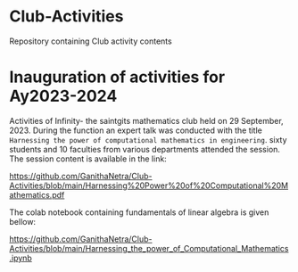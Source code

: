 # Club-Activities
Repository containing Club activity contents

# Inauguration of activities for Ay2023-2024

Activities of Infinity- the saintgits mathematics club held on 29 September, 2023. During the function an expert talk was conducted  with the title `Harnessing the power of computational mathematics in engineering`. sixty students and 10 faculties from various departments attended the session. The session content is available in the link:

<https://github.com/GanithaNetra/Club-Activities/blob/main/Harnessing%20Power%20of%20Computational%20Mathematics.pdf>

The colab notebook containing fundamentals of linear algebra is given bellow:

<https://github.com/GanithaNetra/Club-Activities/blob/main/Harnessing_the_power_of_Computational_Mathematics.ipynb>
